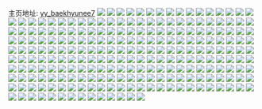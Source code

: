 主页地址: [yy_baekhyunee7](https://weibo.com/u/5141361145) 
![](https://wx4.sinaimg.cn/mw2000/005BWCTLly1goal7gb28jj30u017hq6z.jpg) 
![](https://wx4.sinaimg.cn/mw2000/005BWCTLly1goal5nspu4j335s2dckjn.jpg) 
![](https://wx4.sinaimg.cn/mw2000/005BWCTLly1goal5pv0rkj335s2dc7wj.jpg) 
![](https://wx4.sinaimg.cn/mw2000/005BWCTLly1goal5m6zokj335s2dc7wj.jpg) 
![](https://wx4.sinaimg.cn/mw2000/005BWCTLly1goal5v9t95j32dc2dcu0y.jpg) 
![](https://wx4.sinaimg.cn/mw2000/005BWCTLly1goal5swv2mj32io1w01l0.jpg) 
![](https://wx4.sinaimg.cn/mw2000/005BWCTLly1goal61awjgj32dc35s4qu.jpg) 
![](https://wx4.sinaimg.cn/mw2000/005BWCTLly1goal5r78v8j31mo1mo7wi.jpg) 
![](https://wx4.sinaimg.cn/mw2000/005BWCTLly1goal63ww3zj32c0340x6t.jpg) 
![](https://wx4.sinaimg.cn/mw2000/005BWCTLly1go8bb80hlfj31hz1xbx6p.jpg) 
![](https://wx4.sinaimg.cn/mw2000/005BWCTLly1go20sk4j88j30vx1a0as4.jpg) 
![](https://wx4.sinaimg.cn/mw2000/005BWCTLly1go20skvoxvj30ox13w13y.jpg) 
![](https://wx4.sinaimg.cn/mw2000/005BWCTLly1go20slmsd0j30u0140jxf.jpg) 
![](https://wx4.sinaimg.cn/mw2000/005BWCTLly1go20sldw1oj30rj16a1kx.jpg) 
![](https://wx4.sinaimg.cn/mw2000/005BWCTLly1go20skjxw9j31r20zoe7p.jpg) 
![](https://wx4.sinaimg.cn/mw2000/005BWCTLly1go20sm7w6sj316o1kwhdt.jpg) 
![](https://wx4.sinaimg.cn/mw2000/005BWCTLly1go20snqlpxj32dc2dce84.jpg) 
![](https://wx4.sinaimg.cn/mw2000/005BWCTLly1go20sq90xvj32dc2dcqv7.jpg) 
![](https://wx4.sinaimg.cn/mw2000/005BWCTLly1go20ssd55pj32dc2dcqv6.jpg) 
![](https://wx4.sinaimg.cn/mw2000/005BWCTLly1go20su1ct7j32dc2dcnpf.jpg) 
![](https://wx4.sinaimg.cn/mw2000/005BWCTLly1go20sw812ij32dc2dcb2b.jpg) 
![](https://wx4.sinaimg.cn/mw2000/005BWCTLly1go20sx9qu6j31f41f4kjl.jpg) 
![](https://wx4.sinaimg.cn/mw2000/005BWCTLly1go20szvs47j32dc2dc7wl.jpg) 
![](https://wx4.sinaimg.cn/mw2000/005BWCTLly1go20t1d9ijj32dc2dc1ky.jpg) 
![](https://wx4.sinaimg.cn/mw2000/005BWCTLly1go20t2tx13j32dc2dcnpe.jpg) 
![](https://wx4.sinaimg.cn/mw2000/005BWCTLly1gnvejr935nj32tc240u10.jpg) 
![](https://wx4.sinaimg.cn/mw2000/005BWCTLly1gnvejv4hx1j32dc2dckjn.jpg) 
![](https://wx4.sinaimg.cn/mw2000/005BWCTLly1gntbmg6ej6j32dc2dc4qt.jpg) 
![](https://wx4.sinaimg.cn/mw2000/005BWCTLly1gntbmh508xj32dc2dcu0y.jpg) 
![](https://wx4.sinaimg.cn/mw2000/005BWCTLly1gntbmhwqblj31ra1uo1ky.jpg) 
![](https://wx4.sinaimg.cn/mw2000/005BWCTLly1gntbmir5ykj30u00u0h2v.jpg) 
![](https://wx4.sinaimg.cn/mw2000/005BWCTLly1gntbmizqajj30u00u0aoa.jpg) 
![](https://wx4.sinaimg.cn/mw2000/005BWCTLly1gntbmjaaubj30u00u0trw.jpg) 
![](https://wx4.sinaimg.cn/mw2000/005BWCTLly1gntbmifs57j31hc2304qp.jpg) 
![](https://wx4.sinaimg.cn/mw2000/005BWCTLly1gntbmkkkngj31eo0xs7sa.jpg) 
![](https://wx4.sinaimg.cn/mw2000/005BWCTLly1gntbmk10pxj32dc2dcx6q.jpg) 
![](https://wx4.sinaimg.cn/mw2000/005BWCTLly1gns5gkbx0lj30zk0zk7ci.jpg) 
![](https://wx4.sinaimg.cn/mw2000/005BWCTLly1gnpqji5conj30u01sz42j.jpg) 
![](https://wx4.sinaimg.cn/mw2000/005BWCTLly1gnpqjkhsrfj32dc2dcnpf.jpg) 
![](https://wx4.sinaimg.cn/mw2000/005BWCTLly1gnpqjls2fej32dc2dce83.jpg) 
![](https://wx4.sinaimg.cn/mw2000/005BWCTLly1gnpqjnr2sxj32dc2dc7wj.jpg) 
![](https://wx4.sinaimg.cn/mw2000/005BWCTLly1gnpqjp0gt1j31601k0kjl.jpg) 
![](https://wx4.sinaimg.cn/mw2000/005BWCTLly1gnpqjqvv7aj32u82u8nph.jpg) 
![](https://wx4.sinaimg.cn/mw2000/005BWCTLly1gnpqjvpm15j32dc2dcnpf.jpg) 
![](https://wx4.sinaimg.cn/mw2000/005BWCTLly1gnpqjxs18oj32dc2dchdv.jpg) 
![](https://wx4.sinaimg.cn/mw2000/005BWCTLly1gnpqjsrao8j31mo1mob2a.jpg) 
![](https://wx4.sinaimg.cn/mw2000/005BWCTLly1gnonqeeyj4j31mo1mohdu.jpg) 
![](https://wx4.sinaimg.cn/mw2000/005BWCTLly1gnonqf6tkhj31mo1mohdu.jpg) 
![](https://wx4.sinaimg.cn/mw2000/005BWCTLly1gnonqfzunrj31mo1moe82.jpg) 
![](https://wx4.sinaimg.cn/mw2000/005BWCTLly1gnons3k03fj31mo1mob2a.jpg) 
![](https://wx4.sinaimg.cn/mw2000/005BWCTLly1gnn719j6dsj31mo1moe82.jpg) 
![](https://wx4.sinaimg.cn/mw2000/005BWCTLly1gnn4z2la91j30u00u00vh.jpg) 
![](https://wx4.sinaimg.cn/mw2000/005BWCTLly1gnn4z30korj31sx0u0ai7.jpg) 
![](https://wx4.sinaimg.cn/mw2000/005BWCTLly1gnn4z4rkgnj31400u0dq7.jpg) 
![](https://wx4.sinaimg.cn/mw2000/005BWCTLly1gnn4z20jitj31400u0tip.jpg) 
![](https://wx4.sinaimg.cn/mw2000/005BWCTLly1gnn4z3gj9sj31400u0dnr.jpg) 
![](https://wx4.sinaimg.cn/mw2000/005BWCTLly1gnn4z0zg6zj31400u0qch.jpg) 
![](https://wx4.sinaimg.cn/mw2000/005BWCTLly1gnn5080v2lj31400u0wms.jpg) 
![](https://wx4.sinaimg.cn/mw2000/005BWCTLly1gnn4zbpk7wj30u00u0thr.jpg) 
![](https://wx4.sinaimg.cn/mw2000/005BWCTLly1gnn508jyavj31400u0gui.jpg) 
![](https://wx4.sinaimg.cn/mw2000/005BWCTLly1gnn50t4k8sj31400u048x.jpg) 
![](https://wx4.sinaimg.cn/mw2000/005BWCTLly1gnn50tqepqj30u00u0q9l.jpg) 
![](https://wx4.sinaimg.cn/mw2000/005BWCTLly1gnl7vjldbtj32c02c0e84.jpg) 
![](https://wx4.sinaimg.cn/mw2000/005BWCTLly1gnl7vkijm9j32c02c0hdw.jpg) 
![](https://wx4.sinaimg.cn/mw2000/005BWCTLly1gnl7vmiorqj32c02c07wk.jpg) 
![](https://wx4.sinaimg.cn/mw2000/005BWCTLly1gnl7vnxxytj32c02c0qv8.jpg) 
![](https://wx4.sinaimg.cn/mw2000/005BWCTLly1gnkpz2ay6oj30u00u0n1v.jpg) 
![](https://wx4.sinaimg.cn/mw2000/005BWCTLly1gnkpz2yjkmj30u00u0dnr.jpg) 
![](https://wx4.sinaimg.cn/mw2000/005BWCTLly1gnkpz3q1z9j31400u0dm6.jpg) 
![](https://wx4.sinaimg.cn/mw2000/005BWCTLly1gnkpz1pkm5j30u00u0n4n.jpg) 
![](https://wx4.sinaimg.cn/mw2000/005BWCTLly1gnjixcgl0vj31mo1mo7wi.jpg) 
![](https://wx4.sinaimg.cn/mw2000/005BWCTLly1gniuv5qd3rj32eo21bqv6.jpg) 
![](https://wx4.sinaimg.cn/mw2000/005BWCTLly1gniuv6cmu1j32dc2dckjl.jpg) 
![](https://wx4.sinaimg.cn/mw2000/005BWCTLly1gniuv8aur7j32dc2dc7wl.jpg) 
![](https://wx4.sinaimg.cn/mw2000/005BWCTLly1gniuv9b7p6j32dc2dc1l0.jpg) 
![](https://wx4.sinaimg.cn/mw2000/005BWCTLly1gnggwzxwo1j32c02c0e83.jpg) 
![](https://wx4.sinaimg.cn/mw2000/005BWCTLly1gnf8053kikj32dc2dcnpe.jpg) 
![](https://wx4.sinaimg.cn/mw2000/005BWCTLly1gnf807v2sqj32dc2dce84.jpg) 
![](https://wx4.sinaimg.cn/mw2000/005BWCTLly1gnf80945bhj32dc2dcnpf.jpg) 
![](https://wx4.sinaimg.cn/mw2000/005BWCTLly1gnf80a4xrcj32dc25ynpe.jpg) 
![](https://wx4.sinaimg.cn/mw2000/005BWCTLly1gn9k1b26hxj31mo1mokjm.jpg) 
![](https://wx4.sinaimg.cn/mw2000/005BWCTLly1gn0dm1m99qj32ip2ipkjo.jpg) 
![](https://wx4.sinaimg.cn/mw2000/005BWCTLly1gmwgj93x27j312113ktvw.jpg) 
![](https://wx4.sinaimg.cn/mw2000/005BWCTLly1gmwgjaam9tj32dc2dc1l0.jpg) 
![](https://wx4.sinaimg.cn/mw2000/005BWCTLly1gmwgjbh2jgj32dc2dchdv.jpg) 
![](https://wx4.sinaimg.cn/mw2000/005BWCTLly1gmwgjc7c1ij32dc2dcqv5.jpg) 
![](https://wx4.sinaimg.cn/mw2000/005BWCTLly1gmwgjdcfvvj32dc2dcnpe.jpg) 
![](https://wx4.sinaimg.cn/mw2000/005BWCTLly1gmwgjeoi0lj32dc2dc4qr.jpg) 
![](https://wx4.sinaimg.cn/mw2000/005BWCTLly1gmu8s0sxpsj31mo1mohdu.jpg) 
![](https://wx4.sinaimg.cn/mw2000/005BWCTLly1gmtap3ozchj30s60po7i5.jpg) 
![](https://wx4.sinaimg.cn/mw2000/005BWCTLly1gmhytc6m00j30u00u0dik.jpg) 
![](https://wx4.sinaimg.cn/mw2000/005BWCTLly1gmhytcjumzj30u00u0wh3.jpg) 
![](https://wx4.sinaimg.cn/mw2000/005BWCTLly1gmhytcz0ryj30u00u0wh4.jpg) 
![](https://wx4.sinaimg.cn/mw2000/005BWCTLly1gmhytdglcpj30u00u076v.jpg) 
![](https://wx4.sinaimg.cn/mw2000/005BWCTLly1gm8isxrrusj31w01w0e82.jpg) 
![](https://wx4.sinaimg.cn/mw2000/005BWCTLly1gm8iszvnh5j31w01w04qq.jpg) 
![](https://wx4.sinaimg.cn/mw2000/005BWCTLly1gm8isz766rj31mo1mou0x.jpg) 
![](https://wx4.sinaimg.cn/mw2000/005BWCTLly1gm8it7d5kcj31mo1mo4qq.jpg) 
![](https://wx4.sinaimg.cn/mw2000/005BWCTLly1gm8it6k32gj31w12ipqv7.jpg) 
![](https://wx4.sinaimg.cn/mw2000/005BWCTLly1gm8it7v9azj31400u0u07.jpg) 
![](https://wx4.sinaimg.cn/mw2000/005BWCTLly1gm7dy1vz2cj31kw1kwx6q.jpg) 
![](https://wx4.sinaimg.cn/mw2000/005BWCTLly1gm7dy2jxfzj31kw1kwqv5.jpg) 
![](https://wx4.sinaimg.cn/mw2000/005BWCTLly1gm1nnjjnknj31900u0q6p.jpg) 
![](https://wx4.sinaimg.cn/mw2000/005BWCTLly1gm1nnmo3lgj318z0u0n0t.jpg) 
![](https://wx4.sinaimg.cn/mw2000/005BWCTLly1gm1nnkn6lgj30u00u0gw0.jpg) 
![](https://wx4.sinaimg.cn/mw2000/005BWCTLly1gm1nnly24ij317t0u0n4s.jpg) 
![](https://wx4.sinaimg.cn/mw2000/005BWCTLly1gm1nnigjy7j315a0u0tfh.jpg) 
![](https://wx4.sinaimg.cn/mw2000/005BWCTLly1gm1nnp5irzj30u00u0jxd.jpg) 
![](https://wx4.sinaimg.cn/mw2000/005BWCTLly1gm1nnnqqguj318z0u0n3v.jpg) 
![](https://wx4.sinaimg.cn/mw2000/005BWCTLly1gm1nnqvh0sj30u00u0jxv.jpg) 
![](https://wx4.sinaimg.cn/mw2000/005BWCTLly1gm1no4br6gj30u0140ajf.jpg) 
![](https://wx4.sinaimg.cn/mw2000/005BWCTLly1gm1njj9z0tj30u0190n7r.jpg) 
![](https://wx4.sinaimg.cn/mw2000/005BWCTLly1gm1njkc9z8j30u0190wo4.jpg) 
![](https://wx4.sinaimg.cn/mw2000/005BWCTLly1gm1njllsoaj30u0190gtf.jpg) 
![](https://wx4.sinaimg.cn/mw2000/005BWCTLly1gm1njmmbzfj30u0190dok.jpg) 
![](https://wx4.sinaimg.cn/mw2000/005BWCTLly1gm1njnfm41j30u019011a.jpg) 
![](https://wx4.sinaimg.cn/mw2000/005BWCTLly1gm1njo5uzkj30u0190dos.jpg) 
![](https://wx4.sinaimg.cn/mw2000/005BWCTLly1glqs9ubsp4j31mo1moqv6.jpg) 
![](https://wx4.sinaimg.cn/mw2000/005BWCTLly1gllk55z4vjj32c02c0npf.jpg) 
![](https://wx4.sinaimg.cn/mw2000/005BWCTLly1gl9po21bpgj30u00u0q68.jpg) 
![](https://wx4.sinaimg.cn/mw2000/005BWCTLly1gl9pnux77lj30u00u041o.jpg) 
![](https://wx4.sinaimg.cn/mw2000/005BWCTLly1gl9pnvyflrj30u00yun17.jpg) 
![](https://wx4.sinaimg.cn/mw2000/005BWCTLly1gl9po0drm6j30u00u0n26.jpg) 
![](https://wx4.sinaimg.cn/mw2000/005BWCTLly1gl9pnxby80j30u00u0dmm.jpg) 
![](https://wx4.sinaimg.cn/mw2000/005BWCTLly1gl9pnyvxo5j30u00u0dlp.jpg) 
![](https://wx4.sinaimg.cn/mw2000/005BWCTLly1gl9po3wmgqj30u00ubtfb.jpg) 
![](https://wx4.sinaimg.cn/mw2000/005BWCTLly1gl9pord6q1j31400u0aia.jpg) 
![](https://wx4.sinaimg.cn/mw2000/005BWCTLly1gl9po5rww7j30u00u0tdh.jpg) 
![](https://wx4.sinaimg.cn/mw2000/005BWCTLly1gl711iz7kej31kw1kwx6q.jpg) 
![](https://wx4.sinaimg.cn/mw2000/005BWCTLly1gl711jwrvpj31kw1kwe82.jpg) 
![](https://wx4.sinaimg.cn/mw2000/005BWCTLly1gl711ku3bjj31kw1kwnpe.jpg) 
![](https://wx4.sinaimg.cn/mw2000/005BWCTLly1gl711lpu5aj31kw1kwkjm.jpg) 
![](https://wx4.sinaimg.cn/mw2000/005BWCTLly1gl15u78kstj30u0140dnr.jpg) 
![](https://wx4.sinaimg.cn/mw2000/005BWCTLly1gkvdkc71xmj30u0140q73.jpg) 
![](https://wx4.sinaimg.cn/mw2000/005BWCTLly1gkvdkcqxh6j31400u0n0x.jpg) 
![](https://wx4.sinaimg.cn/mw2000/005BWCTLly1gkvdkdcsv5j31400u0n0w.jpg) 
![](https://wx4.sinaimg.cn/mw2000/005BWCTLly1gkvdhtb0grj31400u0n84.jpg) 
![](https://wx4.sinaimg.cn/mw2000/005BWCTLly1gkvdhudphqj31400u012k.jpg) 
![](https://wx4.sinaimg.cn/mw2000/005BWCTLly1gkvdhv5varj31400u046k.jpg) 
![](https://wx4.sinaimg.cn/mw2000/005BWCTLly1gkvdhweb49j31400u0n8q.jpg) 
![](https://wx4.sinaimg.cn/mw2000/005BWCTLly1gkvdhxe2j4j31400u0tl7.jpg) 
![](https://wx4.sinaimg.cn/mw2000/005BWCTLly1gkvdhz0248j31400u07b4.jpg) 
![](https://wx4.sinaimg.cn/mw2000/005BWCTLly1gkp6ah9abwj31900u0n3j.jpg) 
![](https://wx4.sinaimg.cn/mw2000/005BWCTLly1gkp6agj7fkj30pu0qw41f.jpg) 
![](https://wx4.sinaimg.cn/mw2000/005BWCTLly1gkp6ag2wrnj30u014044q.jpg) 
![](https://wx4.sinaimg.cn/mw2000/005BWCTLly1gkp6aij0hej31510u0gs9.jpg) 
![](https://wx4.sinaimg.cn/mw2000/005BWCTLly1gkp6aki9o6j30u00u0q6f.jpg) 
![](https://wx4.sinaimg.cn/mw2000/005BWCTLly1gkp6ajbvtyj30u00u0ajb.jpg) 
![](https://wx4.sinaimg.cn/mw2000/005BWCTLly1gkp6ajwvybj31400u0win.jpg) 
![](https://wx4.sinaimg.cn/mw2000/005BWCTLly1gkp6akywqij30u00u0ad9.jpg) 
![](https://wx4.sinaimg.cn/mw2000/005BWCTLly1gkp6alrngvj30uj0u00za.jpg) 
![](https://wx4.sinaimg.cn/mw2000/005BWCTLly1gkp6amhjzrj31400u0n13.jpg) 
![](https://wx4.sinaimg.cn/mw2000/005BWCTLly1gkp6an4jghj31400u077s.jpg) 
![](https://wx4.sinaimg.cn/mw2000/005BWCTLly1gkp67c1ieqj31900u07el.jpg) 
![](https://wx4.sinaimg.cn/mw2000/005BWCTLly1gkp67e71d1j31900u0wn6.jpg) 
![](https://wx4.sinaimg.cn/mw2000/005BWCTLly1gkp67g67ryj31900u0wnd.jpg) 
![](https://wx4.sinaimg.cn/mw2000/005BWCTLly1gkp67f9rw5j31400u0wkn.jpg) 
![](https://wx4.sinaimg.cn/mw2000/005BWCTLly1gkp67dh933j31400u0n5p.jpg) 
![](https://wx4.sinaimg.cn/mw2000/005BWCTLly1gkp67ct0aej31400u07df.jpg) 
![](https://wx4.sinaimg.cn/mw2000/005BWCTLly1gkeh5cnpraj32eo2eou0z.jpg) 
![](https://wx4.sinaimg.cn/mw2000/005BWCTLly1gkeh5e0aq1j32u82u8e84.jpg) 
![](https://wx4.sinaimg.cn/mw2000/005BWCTLly1gkeh5f9uf5j32dc2dchdv.jpg) 
![](https://wx4.sinaimg.cn/mw2000/005BWCTLly1gkeh5gaunqj32eo2eonpf.jpg) 
![](https://wx4.sinaimg.cn/mw2000/005BWCTLly1gjj1gimkp6j3257257qtt.jpg) 
![](https://wx4.sinaimg.cn/mw2000/005BWCTLly1gjj1andxgsj32c02c04qr.jpg) 
![](https://wx4.sinaimg.cn/mw2000/005BWCTLly1gjj1ah8raej33402c0kjl.jpg) 
![](https://wx4.sinaimg.cn/mw2000/005BWCTLly1gjj1aigvxsj32io1w07wh.jpg) 
![](https://wx4.sinaimg.cn/mw2000/005BWCTLly1gjj1ajl5tcj32io1w0e81.jpg) 
![](https://wx4.sinaimg.cn/mw2000/005BWCTLly1gjj1gse965j32tc240e84.jpg) 
![](https://wx4.sinaimg.cn/mw2000/005BWCTLly1gjdsk11lchj31ho1hob29.jpg) 
![](https://wx4.sinaimg.cn/mw2000/005BWCTLly1girt0k4eqyj30uk0ty4qp.jpg) 
![](https://wx4.sinaimg.cn/mw2000/005BWCTLly1giqorpkgtoj30vc0vcwog.jpg) 
![](https://wx4.sinaimg.cn/mw2000/005BWCTLly1giqopfvqjbj321422rqv5.jpg) 
![](https://wx4.sinaimg.cn/mw2000/005BWCTLly1giqoph25vlj32011xknpd.jpg) 
![](https://wx4.sinaimg.cn/mw2000/005BWCTLly1giqopgg2opj31kw1kw4qp.jpg) 
![](https://wx4.sinaimg.cn/mw2000/005BWCTLly1ginn11ii2nj30u00umtiv.jpg) 
![](https://wx4.sinaimg.cn/mw2000/005BWCTLly1ginn11vm6gj30u014p19i.jpg) 
![](https://wx4.sinaimg.cn/mw2000/005BWCTLly1gim1wda1clj31o01o01kx.jpg) 
![](https://wx4.sinaimg.cn/mw2000/005BWCTLly1giafgvezgnj30u10u0wl5.jpg) 
![](https://wx4.sinaimg.cn/mw2000/005BWCTLly1giafhp3zu3j30t20srjwb.jpg) 
![](https://wx4.sinaimg.cn/mw2000/005BWCTLly1gi0rezlipgj32c02rmu0y.jpg) 
![](https://wx4.sinaimg.cn/mw2000/005BWCTLly1gi0rf11i6jj32422ofe82.jpg) 
![](https://wx4.sinaimg.cn/mw2000/005BWCTLly1gi0rf1xmmfj326e2bbnpd.jpg) 
![](https://wx4.sinaimg.cn/mw2000/005BWCTLly1gi0rf2g1vkj32tq2481je.jpg) 
![](https://wx4.sinaimg.cn/mw2000/005BWCTLly1gi0rdb9wwtj30vc0vc4jx.jpg) 
![](https://wx4.sinaimg.cn/mw2000/005BWCTLly1gi0rdbjqgjj30vc0vcqmm.jpg) 
![](https://wx4.sinaimg.cn/mw2000/005BWCTLly1gi0rdbyegpj30vc0vcqm8.jpg) 
![](https://wx4.sinaimg.cn/mw2000/005BWCTLly1gi0rdcam5lj30vc0vctqy.jpg) 
![](https://wx4.sinaimg.cn/mw2000/005BWCTLly1ght3hsgxrej31na18g4b1.jpg) 
![](https://wx4.sinaimg.cn/mw2000/005BWCTLgy1ghnbkqiqwfj30s11buk4e.jpg) 
![](https://wx4.sinaimg.cn/mw2000/005BWCTLgy1ggbvq39pl0j30nv0w8wka.jpg) 
![](https://wx4.sinaimg.cn/mw2000/005BWCTLgy1ggbvq2sukjj30yo0q046b.jpg) 
![](https://wx4.sinaimg.cn/mw2000/005BWCTLgy1ggbvq5nj6lj30q00yogyr.jpg) 
![](https://wx4.sinaimg.cn/mw2000/005BWCTLgy1ggbvqdoy3oj30wx0iudt5.jpg) 
![](https://wx4.sinaimg.cn/mw2000/005BWCTLgy1ggbvq7m1vdj30yo0q046i.jpg) 
![](https://wx4.sinaimg.cn/mw2000/005BWCTLgy1ggbvqfwmvtj30yo0q07e2.jpg) 
![](https://wx4.sinaimg.cn/mw2000/005BWCTLgy1ggbvqsw64uj33402c04qr.jpg) 
![](https://wx4.sinaimg.cn/mw2000/005BWCTLgy1ggbvq9f37wj30yo0q0guy.jpg) 
![](https://wx4.sinaimg.cn/mw2000/005BWCTLgy1ggbvqbre44j30yo0q07j9.jpg) 
![](https://wx4.sinaimg.cn/mw2000/005BWCTLly1gfdd367pu5j30k00w6dmh.jpg) 
![](https://wx4.sinaimg.cn/mw2000/005BWCTLly1gegw9w8mudj325g1l04qp.jpg) 
![](https://wx4.sinaimg.cn/mw2000/005BWCTLly1gegw9woy5zj30ku0fm40w.jpg) 
![](https://wx4.sinaimg.cn/mw2000/005BWCTLly1gegw9z3n1cj33402c01kz.jpg) 
![](https://wx4.sinaimg.cn/mw2000/005BWCTLly1gegw9vbizej322o1p81kx.jpg) 
![](https://wx4.sinaimg.cn/mw2000/005BWCTLly1gdygubh0fij32c02c07wj.jpg) 
![](https://wx4.sinaimg.cn/mw2000/005BWCTLly1gdyguc9q3rj32my1qj7wh.jpg) 
![](https://wx4.sinaimg.cn/mw2000/005BWCTLly1gdygudikpsj33402c01kz.jpg) 
![](https://wx4.sinaimg.cn/mw2000/005BWCTLly1gdygueokg1j32c02c0e82.jpg) 
![](https://wx4.sinaimg.cn/mw2000/005BWCTLly1gdygufwbzsj33402c07wi.jpg) 
![](https://wx4.sinaimg.cn/mw2000/005BWCTLly1gdygu91pl8j32c02c0u0x.jpg) 
![](https://wx4.sinaimg.cn/mw2000/005BWCTLly1gdyguguj73j32c02c0hdu.jpg) 
![](https://wx4.sinaimg.cn/mw2000/005BWCTLly1gdyguhiviwj32io1w0x6p.jpg) 
![](https://wx4.sinaimg.cn/mw2000/005BWCTLly1gdygui6an2j31nh1w7u0x.jpg) 
![](https://wx4.sinaimg.cn/mw2000/005BWCTLly1gagd04c4v6j323t1l61kx.jpg) 
![](https://wx4.sinaimg.cn/mw2000/005BWCTLly1gaaivpg6ouj32c02c0qv5.jpg) 
![](https://wx4.sinaimg.cn/mw2000/005BWCTLly1gaaivpw80kj319219jnif.jpg) 
![](https://wx4.sinaimg.cn/mw2000/005BWCTLly1gaaivqujugj32c02c0u0z.jpg) 
![](https://wx4.sinaimg.cn/mw2000/005BWCTLly1gaaivrmidlj31w11w0qv5.jpg) 
![](https://wx4.sinaimg.cn/mw2000/005BWCTLly1gaaivs6n7hj31ks1o9hdt.jpg) 
![](https://wx4.sinaimg.cn/mw2000/005BWCTLly1gaaivt3zj8j31z11w01ky.jpg) 
![](https://wx4.sinaimg.cn/mw2000/005BWCTLly1g9bvkaix5oj31pg1q17wh.jpg) 
![](https://wx4.sinaimg.cn/mw2000/005BWCTLly1g9bvkcrp5uj31ra1rae81.jpg) 
![](https://wx4.sinaimg.cn/mw2000/005BWCTLly1g9bvki33oyj31w01w0npd.jpg) 
![](https://wx4.sinaimg.cn/mw2000/005BWCTLly1fze1bv280lj328l3cwu0x.jpg) 
![](https://wx4.sinaimg.cn/mw2000/005BWCTLly1fze1bltotjj31ly2ey7wh.jpg) 
![](https://wx4.sinaimg.cn/mw2000/005BWCTLly1fz99e4qvsnj30u017mk6m.jpg) 
![](https://wx4.sinaimg.cn/mw2000/005BWCTLly1fz2h4rlg6jj30yi1fs4qp.jpg) 
![](https://wx4.sinaimg.cn/mw2000/005BWCTLly1fz2h4tvdk9j30yi1fs7wh.jpg) 
![](https://wx4.sinaimg.cn/mw2000/005BWCTLly1fz19q6m13bj30ir0cr0w4.jpg) 
![](https://wx4.sinaimg.cn/mw2000/005BWCTLly1fsonktt1mij30qo0qo7bg.jpg) 
